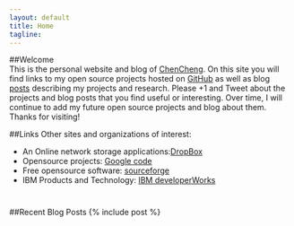 ```yaml
---
layout: default
title: Home
tagline: 
---
```


##Welcome    
This is the personal website and blog of [ChenCheng](about.html).
On this site you will find links to my open source projects hosted on [GitHub](https://github.com/) as well as blog [posts](blog.html) describing my projects and research. Please +1 and Tweet about the projects and blog posts that you find useful or interesting.
Over time, I will continue to add my future open source projects and blog about them. Thanks for visiting!

##Links
Other sites and organizations of interest:

- An Online network storage applications:[DropBox](http://db.tt/RycPvMhJ)
- Opensource projects: [Google code](https://code.google.com)
- Free opensource software: [sourceforge](http://sourceforge.net/)
- IBM Products and Technology: [IBM developerWorks](https://www.ibm.com/developerworks/cn/)   
 
#      
##Recent Blog Posts
{% include post %}

